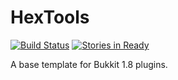
# HexTools

[![Build Status](https://travis-ci.org/SpaceHex/HexTools.svg?branch=master)](https://travis-ci.org/SpaceHex/HexTools) [![Stories in Ready](https://badge.waffle.io/SpaceHex/HexTools.png?label=ready&title=Ready)](https://waffle.io/SpaceHex/HexTools)

A base template for Bukkit 1.8 plugins.
